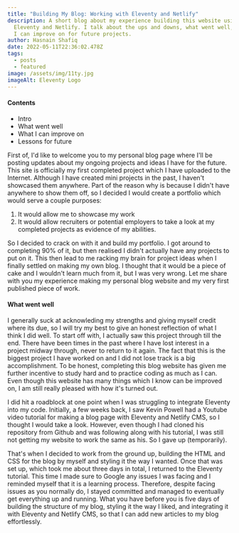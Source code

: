 ```yaml
---
title: "Building My Blog: Working with Eleventy and Netlify"
description: A short blog about my experience building this website using
  Eleventy and Netlify. I talk about the ups and downs, what went well, and what
  I can improve on for future projects.
author: Hasnain Shafiq
date: 2022-05-11T22:36:02.478Z
tags:
  - posts
  - featured
image: /assets/img/11ty.jpg
imageAlt: Eleventy Logo
---
```

#### **Contents**

* Intro
* What went well
* What I can improve on
* Lessons for future

First of, I'd like to welcome you to my personal blog page where I'll be posting updates about my ongoing projects and ideas I have for the future. This site is officially my first completed project which I have uploaded to the Internet. Although I have created mini projects in the past, I haven't showcased them anywhere. Part of the reason why is because I didn't have anywhere to show them off, so I decided I would create a portfolio which would serve a couple purposes:

1. It would allow me to showcase my work
2. It would allow recruiters or potential employers to take a look at my completed projects as evidence of my abilities.

So I decided to crack on with it and build my portfolio. I got around to completing 90% of it, but then realised I didn't actually have any projects to put on it. This then lead to me racking my brain for project ideas when I finally settled on making my own blog. I thought that it would be a piece of cake and I wouldn't learn much from it, but I was very wrong. Let me share with you my experience making my personal blog website and my very first published piece of work.

#### **What went well**

I generally suck at acknowleding my strengths and giving myself credit where its due, so I will try my best to give an honest reflection of what I think I did well. To start off with, I actually saw this project through till the end. There have been times in the past where I have lost interest in a project midway through, never to return to it again. The fact that this is the biggest project I have worked on and I did not lose track is a big accomplishment. To be honest, completing this blog website has given me further incentive to study hard and to practice coding as much as I can. Even though this website has many things which I know can be improved on, I am still really pleased with how it's turned out. 

I did hit a roadblock at one point when I was struggling to integrate Eleventy into my code. Initially, a few weeks back, I saw Kevin Powell had a Youtube video tutorial for making a blog page with Eleventy and Netlify CMS, so I thought I would take a look. However, even though I had cloned his repository from Github and was following along with his tutorial, I was still not getting my website to work the same as his. So I gave up (temporarily). 

That's when I decided to work from the ground up, building the HTML and CSS for the blog by myself and styling it the way I wanted. Once that was set up, which took me about three days in total, I returned to the Eleventy tutorial. This time I made sure to Google any issues I was facing and I reminded myself that it is a learning process. Therefore, despite facing issues as you normally do, I stayed committed and managed to eventually get everything up and running. What you have before you is five days of building the structure of my blog, styling it the way I liked, and integrating it with Eleventy and Netlify CMS, so that I can add new articles to my blog effortlessly. 

![]()